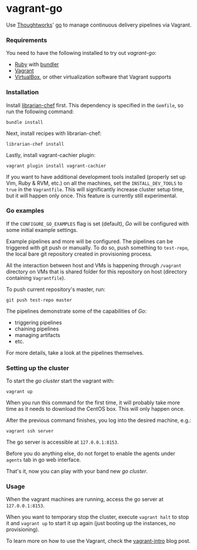 # vagrant-go

Use [Thoughtworks]' [go] to manage continuous delivery pipelines via Vagrant.


### Requirements

You need to have the following installed to try out _vagrant-go_:
* [Ruby] with [bundler]
* [Vagrant]
* [VirtualBox], or other virtualization software that Vagrant supports


### Installation

Install [librarian-chef] first. This dependency is specified in the `Gemfile`,
so run the following command:
~~~
bundle install
~~~

Next, install recipes with librarian-chef:
~~~
librarian-chef install
~~~

Lastly, install vagrant-cachier plugin:
~~~
vagrant plugin install vagrant-cachier
~~~

If you want to have additional development tools installed (properly set up
Vim, Ruby & RVM, etc.) on all the machines, set the `INSTALL_DEV_TOOLS` to
`true` in the `Vagrantfile`. This will significantly increase cluster setup
time, but it will happen only once. This feature is currently still
experimental.


### Go examples

If the `CONFIGURE_GO_EXAMPLES` flag is set (default), _Go_ will be configured
with some initial example settings.

Example pipelines and more will be configured. The pipelines can be triggered
with git push or manually. To do so, push something to `test-repo`, the
local bare git repository created in provisioning process.

All the interaction between host and VMs is happening through `/vagrant`
directory on VMs that is shared folder for this repository on host (directory
containing `Vagrantfile`).

To push current repository's master, run:
~~~
git push test-repo master
~~~

The pipelines demonstrate some of the capabilities of _Go_:

* triggering pipelines
* chaining pipelines
* managing artifacts
* etc.

For more details, take a look at the pipelines themselves.


### Setting up the cluster

To start the _go cluster_ start the vagrant with:
~~~
vagrant up
~~~

When you run this command for the first time, it will probably take more time
as it needs to download the CentOS box. This will only happen once.

After the previous command finishes, you log into the desired machine, e.g.:
~~~
vagrant ssh server
~~~

The go server is accessible at `127.0.0.1:8153`.

Before you do anything else, do not forget to enable the agents under `agents`
tab in go web interface.

That's it, now you can play with your band new _go cluster_.


### Usage

When the vagrant machines are running, access the go server at
`127.0.0.1:8153`.

When you want to temporary stop the cluster, execute `vagrant halt` to stop it
and `vagrant up` to start it up again (just booting up the instances, no
provisioning).

To learn more on how to use the Vagrant, check the [vagrant-intro] blog post.


[bundler]: http://bundler.io/
[go]: http://www.go.cd/
[librarian-chef]: https://github.com/applicationsonline/librarian-chef
[Ruby]: https://www.ruby-lang.org
[Thoughtworks]: http://www.thoughtworks.com/
[Vagrant]: http://www.vagrantup.com/
[vagrant-intro]: http://www.ikusalic.com/blog/2013/10/03/vagrant-intro/
[VirtualBox]: https://www.virtualbox.org/
